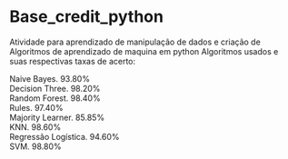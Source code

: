 # Base_credit_python
Atividade para aprendizado de manipulação de dados e criação de Algoritmos de aprendizado de maquina em python 
Algoritmos usados e suas respectivas taxas de acerto:

Naive Bayes. 93.80% <br>
Decision Three. 98.20% <br>
Random Forest. 98.40% <br>
Rules. 97.40% <br>
Majority Learner. 85.85% <br>
KNN. 98.60% <br>
Regressão Logística. 94.60% <br>
SVM. 98.80% <br>
